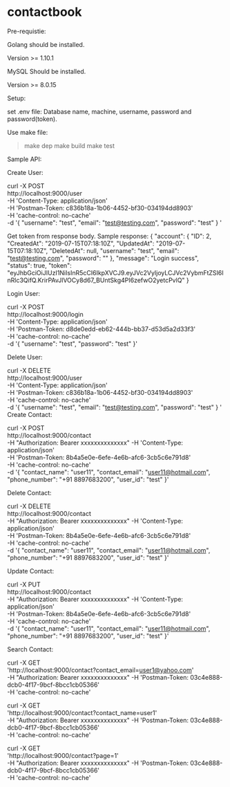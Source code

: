# contactbook

Pre-requistie:

Golang should be installed. 

Version >= 1.10.1

MySQL Should be installed.

Version >= 8.0.15

Setup:

set .env file:
Database name, machine, username, password and password(token).

Use make file:

> make dep
> make build
> make test

Sample API:

Create User:

curl -X POST \
  http://localhost:9000/user \
  -H 'Content-Type: application/json' \
  -H 'Postman-Token: c836b18a-1b06-4452-bf30-034194dd8903' \
  -H 'cache-control: no-cache' \
  -d '{ 
	"username": "test",
	"email": "test@testing.com",
	"password": "test"
}
'

Get token from response body.
Sample response:
{
    "account": {
        "ID": 2,
        "CreatedAt": "2019-07-15T07:18:10Z",
        "UpdatedAt": "2019-07-15T07:18:10Z",
        "DeletedAt": null,
        "username": "test",
        "email": "test@testing.com",
        "password": ""
    },
    "message": "Login success",
    "status": true,
    "token": "eyJhbGciOiJIUzI1NiIsInR5cCI6IkpXVCJ9.eyJVc2VyIjoyLCJVc2VybmFtZSI6InRlc3QifQ.KrirPAvJlVOCy8d67_BUntSkg4PI6zefwO2yetcPvlQ"
}

Login User:

curl -X POST \
  http://localhost:9000/login \
  -H 'Content-Type: application/json' \
  -H 'Postman-Token: d8de0edd-eb62-444b-bb37-d53d5a2d33f3' \
  -H 'cache-control: no-cache' \
  -d '{ 
	"username": "test",
	"password": "test"
}'

Delete User:

curl -X DELETE \
  http://localhost:9000/user \
  -H 'Content-Type: application/json' \
  -H 'Postman-Token: c836b18a-1b06-4452-bf30-034194dd8903' \
  -H 'cache-control: no-cache' \
  -d '{ 
	"username": "test",
	"email": "test@testing.com",
	"password": "test"
}
'
Create Contact:

curl -X POST \
  http://localhost:9000/contact \
  -H "Authorization: Bearer xxxxxxxxxxxxxx"
  -H 'Content-Type: application/json' \
  -H 'Postman-Token: 8b4a5e0e-6efe-4e6b-afc6-3cb5c6e791d8' \
  -H 'cache-control: no-cache' \
  -d '{
	"contact_name": "user11",
	"contact_email": "user11@hotmail.com",
	"phone_number": "+91 8897683200",
	"user_id": "test"
}'

Delete Contact:

curl -X DELETE \
  http://localhost:9000/contact \
  -H "Authorization: Bearer xxxxxxxxxxxxxx"
  -H 'Content-Type: application/json' \
  -H 'Postman-Token: 8b4a5e0e-6efe-4e6b-afc6-3cb5c6e791d8' \
  -H 'cache-control: no-cache' \
  -d '{
	"contact_name": "user11",
	"contact_email": "user11@hotmail.com",
	"phone_number": "+91 8897683200",
	"user_id": "test"
}'

Update Contact:

curl -X PUT \
  http://localhost:9000/contact \
  -H "Authorization: Bearer xxxxxxxxxxxxxx"
  -H 'Content-Type: application/json' \
  -H 'Postman-Token: 8b4a5e0e-6efe-4e6b-afc6-3cb5c6e791d8' \
  -H 'cache-control: no-cache' \
  -d '{
	"contact_name": "user11",
	"contact_email": "user11@hotmail.com",
	"phone_number": "+91 8897683200",
	"user_id": "test"
}'

Search Contact:

curl -X GET \
  'http://localhost:9000/contact?contact_email=user1@yahoo.com' \
  -H "Authorization: Bearer xxxxxxxxxxxxxx"
  -H 'Postman-Token: 03c4e888-dcb0-4f17-9bcf-8bcc1cb05366' \
  -H 'cache-control: no-cache'

curl -X GET \
  'http://localhost:9000/contact?contact_name=user1' \
  -H "Authorization: Bearer xxxxxxxxxxxxxx"
  -H 'Postman-Token: 03c4e888-dcb0-4f17-9bcf-8bcc1cb05366' \
  -H 'cache-control: no-cache'

curl -X GET \
  'http://localhost:9000/contact?page=1' \
  -H "Authorization: Bearer xxxxxxxxxxxxxx"
  -H 'Postman-Token: 03c4e888-dcb0-4f17-9bcf-8bcc1cb05366' \
  -H 'cache-control: no-cache'
